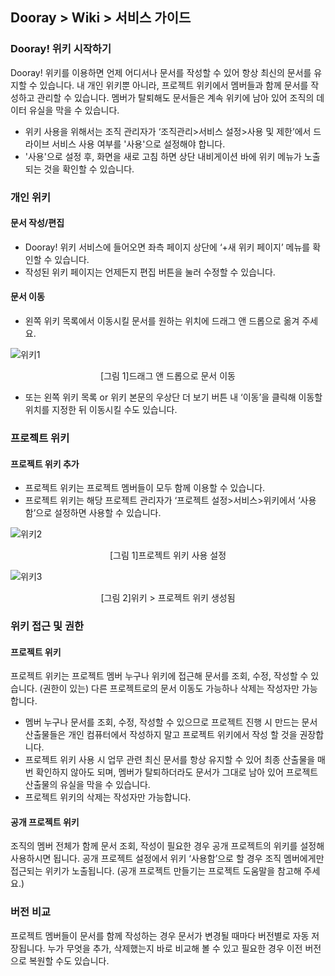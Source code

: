 ## Dooray > Wiki > 서비스 가이드

### Dooray! 위키 시작하기 

Dooray! 위키를 이용하면 언제 어디서나 문서를 작성할 수 있어 항상 최신의 문서를 유지할 수 있습니다. 내 개인 위키뿐 아니라, 프로젝트 위키에서 멤버들과 함께 문서를 작성하고 관리할 수 있습니다. 멤버가 탈퇴해도 문서들은 계속 위키에 남아 있어 조직의 데이터 유실을 막을 수 있습니다.

- 위키 사용을 위해서는 조직 관리자가 ‘조직관리>서비스 설정>사용 및 제한’에서 드라이브 서비스 사용 여부를 '사용'으로 설정해야 합니다.
- '사용'으로 설정 후, 화면을 새로 고침 하면 상단 내비게이션 바에 위키 메뉴가 노출되는 것을 확인할 수 있습니다.

### 개인 위키

#### 문서 작성/편집

- Dooray! 위키 서비스에 들어오면 좌측 페이지 상단에 ‘+새 위키 페이지’ 메뉴를 확인할 수 있습니다.
- 작성된 위키 페이지는 언제든지 편집 버튼을 눌러 수정할 수 있습니다.


#### 문서 이동
 
- 왼쪽 위키 목록에서 이동시킬 문서를 원하는 위치에 드래그 앤 드롭으로 옮겨 주세요.

![위키1](http://static.toastoven.net/prod_dooray_wiki/wiki1.png)

<center>[그림 1]드래그 앤 드롭으로 문서 이동</center>

- 또는 왼쪽 위키 목록 or 위키 본문의 우상단 더 보기 버튼 내 ‘이동’을 클릭해 이동할 위치를 지정한 뒤 이동시킬 수도 있습니다.


### 프로젝트 위키

#### 프로젝트 위키 추가

-	프로젝트 위키는 프로젝트 멤버들이 모두 함께 이용할 수 있습니다.
-	프로젝트 위키는 해당 프로젝트 관리자가 ‘프로젝트 설정>서비스>위키에서 ‘사용함’으로 설정하면 사용할 수 있습니다.

![위키2](http://static.toastoven.net/prod_dooray_wiki/wiki2.png)

<center>[그림 1]프로젝트 위키 사용 설정</center>


![위키3](http://static.toastoven.net/prod_dooray_wiki/wiki3.png)

<center>[그림 2]위키 > 프로젝트 위키 생성됨</center>


### 위키 접근 및 권한

#### 프로젝트 위키
프로젝트 위키는 프로젝트 멤버 누구나 위키에 접근해 문서를 조회, 수정, 작성할 수 있습니다. 
(권한이 있는) 다른 프로젝트로의 문서 이동도 가능하나 삭제는 작성자만 가능합니다. 

-	멤버 누구나 문서를 조회, 수정, 작성할 수 있으므로 프로젝트 진행 시 만드는 문서 산출물들은 개인 컴퓨터에서 작성하지 말고 프로젝트 위키에서 작성 할 것을 권장합니다.
-	프로젝트 위키 사용 시 업무 관련 최신 문서를 항상 유지할 수 있어 최종 산출물을 매번 확인하지 않아도 되며, 멤버가 탈퇴하더라도 문서가 그대로 남아 있어 프로젝트 산출물의 유실을 막을 수 있습니다.
-	프로젝트 위키의 삭제는 작성자만 가능합니다.

#### 공개 프로젝트 위키
조직의 멤버 전체가 함께 문서 조회, 작성이 필요한 경우 공개 프로젝트의 위키를 설정해 사용하시면 됩니다. 
공개 프로젝트 설정에서 위키 ‘사용함’으로 할 경우 조직 멤버에게만 접근되는 위키가 노출됩니다. 
(공개 프로젝트 만들기는 프로젝트 도움말을 참고해 주세요.)

### 버전 비교
프로젝트 멤버들이 문서를 함께 작성하는 경우 문서가 변경될 때마다 버전별로 자동 저장됩니다. 누가 무엇을 추가, 삭제했는지 바로 비교해 볼 수 있고 필요한 경우 이전 버전으로 복원할 수도 있습니다.
